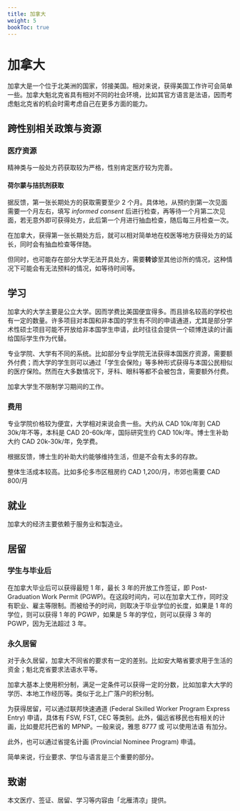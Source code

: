 ```yaml
---
title: 加拿大
weight: 5
bookToc: true
---
```


# 加拿大

加拿大是一个位于北美洲的国家，邻接美国。相对来说，获得美国工作许可会简单一些。加拿大魁北克省具有相对不同的社会环境，比如其官方语言是法语，因而考虑魁北克省的机会时需考虑自己在更多方面的能力。

## 跨性别相关政策与资源

### 医疗资源

精神类与一般处方药获取较为严格，性别肯定医疗较为完善。

#### 荷尔蒙与拮抗剂获取

据反馈，第一张长期处方的获取需要至少 2 个月。具体地，从预约到第一次见面需要一个月左右，填写 *informed consent* 后进行检查，再等待一个月第二次见面，若无意外即可获得处方，此后第一个月进行抽血检查，随后每三月检查一次。

在加拿大，获得第一张长期处方后，就可以相对简单地在校医等地方获得处方的延长，同时会有抽血检查等伴随。

但同时，也可能存在部分大学无法开具处方，需要**转诊**至其他诊所的情况，这种情况下可能会有无法预料的情况，如等待时间等。

## 学习

加拿大的大学主要是公立大学。因而学费比美国便宜得多。而且排名较高的学校也有一定的数量。许多项目对本国和非本国的学生有不同的申请通道，尤其是部分学术性硕士项目可能不开放给非本国学生申请，此时往往会提供一个硕博连读的计画给国际学生作为代替。

专业学院、大学有不同的系统。比如部分专业学院无法获得本国医疗资源，需要额外付费；而大学的学生则可以通过「学生会保险」等多种形式获得与本国公民相似的医疗保险。然而在大多数情况下，牙科、眼科等都不会被包含，需要额外付费。

加拿大学生不限制学习期间的工作。

### 费用

专业学院价格较为便宜，大学相对来说会贵一些。大约从 CAD 10k/年到 CAD 30k/年不等，本科是 CAD 20-60k/年，国际研究生约 CAD 10k/年。博士生补助大约 CAD 20k-30k/年，免学费。

根据反馈，博士生的补助大约能够维持生活，但是不会有太多的存款。

整体生活成本较高。比如多伦多市区租房约 CAD 1,200/月，市郊也需要 CAD 800/月

## 就业

加拿大的经济主要依赖于服务业和製造业。



## 居留

### 学生与毕业后

在加拿大毕业后可以获得最短 1 年，最长 3 年的开放工作签证，即 Post-Graduation Work Permit (PGWP)。在这段时间内，可以在加拿大工作，同时没有职业、雇主等限制。而被给予的时间，则取决于毕业学位的长度，如果是 1 年的学位，则可以获得 1 年的 PGWP，如果是 5 年的学位，则可以获得 3 年的 PGWP，因为无法超过 3 年。

### 永久居留

对于永久居留，加拿大不同省的要求有一定的差别。比如安大略省要求用于生活的资金；魁北克省要求法语水平等。

加拿大基本上使用积分制，满足一定条件可以获得一定的分数，比如加拿大大学的学历、本地工作经历等。类似于北上广落户的积分制。

为获得居留，可以通过联邦快速通道 (Federal Skilled Worker Program Express Entry) 申请，具体有 FSW, FST, CEC 等类别。此外，偏远省移民也有相关的计画，比如曼尼托巴省的 MPNP。一般来说，雅思 8777 或 可以使用法语 有加分。

此外，也可以通过省提名计画 (Provincial Nominee Program) 申请。

简单来说，行业要求、学位与语言是三个重要的部分。

## 致谢

本文医疗、签证、居留、学习等内容由「北雁清凉」提供。

